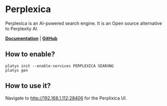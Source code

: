 # Perplexica

Perplexica is an AI-powered search engine. It is an Open source alternative to Perplexity AI.

**[Documentation](https://github.com/ItzCrazyKns/Perplexica)** | **[GitHub](https://github.com/ItzCrazyKns/Perplexica)**

## How to enable?

```
platys init --enable-services PERPLEXICA SEARXNG
platys gen
```

## How to use it?

Navigate to <http://192.168.1.112:28406> for the Perplixica UI.
